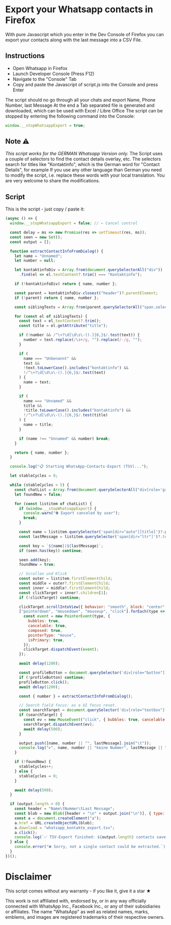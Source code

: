 # Export your Whatsapp contacts in Firefox 

With pure Javascript which you enter in the Dev Console of Firefox you can export your contacts along with the last message
into a CSV File.

## Instructions

- Open Whatsapp in Firefox
- Launch Developer Console (Press F12)
- Navigate to the "Console" Tab
- Copy and paste the Javascript of script.js into the Console and press Enter

The script should no go through all your chats and export Name, Phone Number, last Message
At the end a Tab separated file is generated and downloaded, which can be used with Excel / Libre Office
The script can be stopped by entering the following command into the Console: 

```js
window.__stopWhatsappExport = true; 
```
## Note ⚠

*This script works for the GERMAN Whatsapp Version only.*
The Script uses a couple of selectors to find the contact details overlay, etc. The selectors search for titles like "Kontaktinfo", which is the German word for "Contact Details", for example
If you use any other language than German you need to modify the script, i.e. replace these words with your local translation. You are very welcome to share the modifications.

## Script

This is the script - just copy / paste it:

```js
(async () => {
  window.__stopWhatsappExport = false; // ← Cancel control

  const delay = ms => new Promise(res => setTimeout(res, ms));
  const seen = new Set();
  const output = [];

  function extractContactInfoFromDialog() {
    let name = "Unnamed";
    let number = null;

    let kontaktinfoDiv = Array.from(document.querySelectorAll("div"))
      .find(el => el.textContent?.trim() === "Kontaktinfo");

    if (!kontaktinfoDiv) return { name, number };

    const parent = kontaktinfoDiv.closest("header")?.parentElement;
    if (!parent) return { name, number };

    const siblingTexts = Array.from(parent.querySelectorAll("span.selectable-text.copyable-text"));

    for (const el of siblingTexts) {
      const text = el.textContent?.trim();
      const title = el.getAttribute("title");

      if (!number && /^\+?\d[\d\s\-().]{6,}$/.test(text)) {
        number = text.replace(/\s+/g, "").replace(/-/g, "");
      }

      if (
        name === "Unbenannt" &&
        text &&
        !text.toLowerCase().includes("kontaktinfo") &&
        !/^\+?\d[\d\s\-().]{6,}$/.test(text)
      ) {
        name = text;
      }

      if (
        name === "Unnamed" &&
        title &&
        !title.toLowerCase().includes("kontaktinfo") &&
        !/^\+?\d[\d\s\-().]{6,}$/.test(title)
      ) {
        name = title;
      }

      if (name !== "Unnamed" && number) break;
    }

    return { name, number };
  }

  console.log("📋 Starting WhatsApp-Contacts-Export (TSV)...");

  let stableCycles = 0;

  while (stableCycles < 5) {
    const chatList = Array.from(document.querySelectorAll("div[role='grid'] > div[role='listitem']"));
    let foundNew = false;

    for (const listitem of chatList) {
      if (window.__stopWhatsappExport) {
        console.warn("⛔️ Export canceled by user");
        break;
      }

      const name = listitem.querySelector('span[dir="auto"][title]')?.getAttribute("title")?.trim() || "Unnamed";
      const lastMessage = listitem.querySelector('span[dir="ltr"]')?.textContent?.trim().replace(/\s+/g, " ") || "";

      const key = `${name}|${lastMessage}`;
      if (seen.has(key)) continue;

      seen.add(key);
      foundNew = true;

      // Scrollen und Klick
      const outer = listitem.firstElementChild;
      const middle = outer?.firstElementChild;
      const inner = middle?.firstElementChild;
      const clickTarget = inner?.children[1];
      if (!clickTarget) continue;

      clickTarget.scrollIntoView({ behavior: "smooth", block: "center" });
      ["pointerdown", "mousedown", "mouseup", "click"].forEach(type => {
        const event = new PointerEvent(type, {
          bubbles: true,
          cancelable: true,
          composed: true,
          pointerType: "mouse",
          isPrimary: true,
        });
        clickTarget.dispatchEvent(event);
      });

      await delay(1200);

      const profileButton = document.querySelector('div[role="button"][title="Profildetails"]');
      if (!profileButton) continue;
      profileButton.click();
      await delay(1200);

      const { number } = extractContactInfoFromDialog();

      // Search field focus: as a UI focus reset.
      const searchTarget = document.querySelector('div[role="textbox"][aria-label="Sucheingabefeld"] > p.selectable-text.copyable-text');
      if (searchTarget) {
        const ev = new MouseEvent("click", { bubbles: true, cancelable: true, view: window });
        searchTarget.dispatchEvent(ev);
        await delay(500);
      }

      output.push([name, number || "", lastMessage].join("\t"));
      console.log("✔️", name, number || "keine Nummer", lastMessage || "no message");
    }

    if (!foundNew) {
      stableCycles++;
    } else {
      stableCycles = 0;
    }

    await delay(500);
  }

  if (output.length > 0) {
    const header = "Name\tNummer\tLast Message";
    const blob = new Blob([header + "\n" + output.join("\n")], { type: "text/tab-separated-values" });
    const a = document.createElement("a");
    a.href = URL.createObjectURL(blob);
    a.download = "whatsapp_kontakte_export.tsv";
    a.click();
    console.log(`✅ TSV-Export finished: ${output.length} contacts saved.`);
  } else {
    console.error("❌ Sorry, not a single contact could be extracted.`);
  }
})();
```

# Disclaimer

This script comes without any warranty - if you like it, give it a star ★

This work is not affiliated with, endorsed by, or in any way officially connected with WhatsApp Inc., Facebook Inc., or any of their subsidiaries or affiliates. The name "WhatsApp" as well as related names, marks, emblems, and images are registered trademarks of their respective owners.
